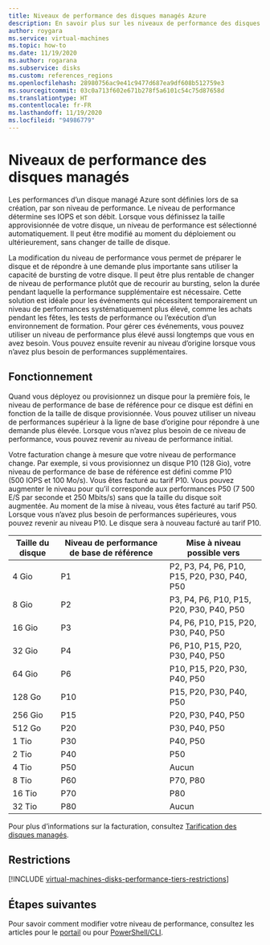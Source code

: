 ```yaml
---
title: Niveaux de performance des disques managés Azure
description: En savoir plus sur les niveaux de performance des disques managés.
author: roygara
ms.service: virtual-machines
ms.topic: how-to
ms.date: 11/19/2020
ms.author: rogarana
ms.subservice: disks
ms.custom: references_regions
ms.openlocfilehash: 28980756ac9e41c9477d687ea9df608b512759e3
ms.sourcegitcommit: 03c0a713f602e671b278f5a6101c54c75d87658d
ms.translationtype: HT
ms.contentlocale: fr-FR
ms.lasthandoff: 11/19/2020
ms.locfileid: "94986779"
---
```

# <a name="performance-tiers-for-managed-disks"></a>Niveaux de performance des disques managés

Les performances d’un disque managé Azure sont définies lors de sa création, par son niveau de performance. Le niveau de performance détermine ses IOPS et son débit. Lorsque vous définissez la taille approvisionnée de votre disque, un niveau de performance est sélectionné automatiquement. Il peut être modifié au moment du déploiement ou ultérieurement, sans changer de taille de disque.

La modification du niveau de performance vous permet de préparer le disque et de répondre à une demande plus importante sans utiliser la capacité de bursting de votre disque. Il peut être plus rentable de changer de niveau de performance plutôt que de recourir au bursting, selon la durée pendant laquelle la performance supplémentaire est nécessaire. Cette solution est idéale pour les événements qui nécessitent temporairement un niveau de performances systématiquement plus élevé, comme les achats pendant les fêtes, les tests de performance ou l’exécution d’un environnement de formation. Pour gérer ces événements, vous pouvez utiliser un niveau de performance plus élevé aussi longtemps que vous en avez besoin. Vous pouvez ensuite revenir au niveau d’origine lorsque vous n’avez plus besoin de performances supplémentaires.

## <a name="how-it-works"></a>Fonctionnement

Quand vous déployez ou provisionnez un disque pour la première fois, le niveau de performance de base de référence pour ce disque est défini en fonction de la taille de disque provisionnée. Vous pouvez utiliser un niveau de performances supérieur à la ligne de base d’origine pour répondre à une demande plus élevée. Lorsque vous n’avez plus besoin de ce niveau de performance, vous pouvez revenir au niveau de performance initial.

Votre facturation change à mesure que votre niveau de performance change. Par exemple, si vous provisionnez un disque P10 (128 Gio), votre niveau de performance de base de référence est défini comme P10 (500 IOPS et 100 Mo/s). Vous êtes facturé au tarif P10. Vous pouvez augmenter le niveau pour qu’il corresponde aux performances P50 (7 500 E/S par seconde et 250 Mbits/s) sans que la taille du disque soit augmentée. Au moment de la mise à niveau, vous êtes facturé au tarif P50. Lorsque vous n’avez plus besoin de performances supérieures, vous pouvez revenir au niveau P10. Le disque sera à nouveau facturé au tarif P10.

| Taille du disque | Niveau de performance de base de référence | Mise à niveau possible vers |
|----------------|-----|-------------------------------------|
| 4 Gio | P1 | P2, P3, P4, P6, P10, P15, P20, P30, P40, P50 |
| 8 Gio | P2 | P3, P4, P6, P10, P15, P20, P30, P40, P50 |
| 16 Gio | P3 | P4, P6, P10, P15, P20, P30, P40, P50 | 
| 32 Gio | P4 | P6, P10, P15, P20, P30, P40, P50 |
| 64 Gio | P6 | P10, P15, P20, P30, P40, P50 |
| 128 Go | P10 | P15, P20, P30, P40, P50 |
| 256 Gio | P15 | P20, P30, P40, P50 |
| 512 Go | P20 | P30, P40, P50 |
| 1 Tio | P30 | P40, P50 |
| 2 Tio | P40 | P50 |
| 4 Tio | P50 | Aucun |
| 8 Tio | P60 |  P70, P80 |
| 16 Tio | P70 | P80 |
| 32 Tio | P80 | Aucun |

Pour plus d’informations sur la facturation, consultez [Tarification des disques managés](https://azure.microsoft.com/pricing/details/managed-disks/).

## <a name="restrictions"></a>Restrictions

[!INCLUDE [virtual-machines-disks-performance-tiers-restrictions](../../includes/virtual-machines-disks-performance-tiers-restrictions.md)]

## <a name="next-steps"></a>Étapes suivantes

Pour savoir comment modifier votre niveau de performance, consultez les articles pour le [portail](disks-performance-tiers-portal.md) ou pour [PowerShell/CLI](disks-performance-tiers.md).

